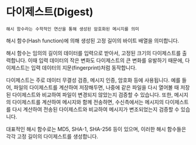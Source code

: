 # 다이제스트(Digest)
`해시 함수라는 수학적인 연산을 통해 생성된 암호화된 메시지를 의미`

해시 함수(Hash function)에 의해 생성된 고정 길이의 바이트 배열을 의미합니다.

해시 함수는 임의의 길이의 데이터를 입력으로 받아서, 고정된 크기의 다이제스트를 출력합니다. 이때 입력 데이터의 작은 변화도 다이제스트의 큰 변화를 유발하기 때문에, 다이제스트는 입력 데이터의 지문(fingerprint)처럼 동작합니다.

다이제스트는 주로 데이터 무결성 검증, 메시지 인증, 암호화 등에 사용됩니다. 예를 들어, 파일의 다이제스트를 계산하여 저장해두면, 나중에 같은 파일을 다시 열어볼 때 저장된 다이제스트와 비교하여 파일이 변경되지 않았는지 검증할 수 있습니다. 또한, 메시지의 다이제스트를 계산하여 메시지와 함께 전송하면, 수신측에서는 메시지의 다이제스트를 다시 계산하여 전송된 다이제스트와 비교하여 메시지가 변조되었는지 검증할 수 있습니다.

대표적인 해시 함수로는 MD5, SHA-1, SHA-256 등이 있으며, 이러한 해시 함수들은 각각 고정 길이의 다이제스트를 생성합니다.